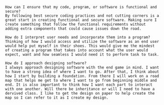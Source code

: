 
    How can I ensure that my code, program, or software is functional and secure?
    By following best secure coding practices and not cutting corners is a great start in creating functional and secure software. Making sure I create something that follow the functional requirements without adding extra components that could cause issues down the road. 
    
    How do I interpret user needs and incorporate them into a program?
    Thinking of how I would access and utilize the software as an end user would help put myself in their shoes. This would give me the mindest of creating a program that takes into account what the user would expect, want and how seamless I would need it to perform task to task.
    
    How do I approach designing software?
    I always approach designing software with the end game in mind. I want to have a strong idea of where I want to go. After that, I think about how I start by building a foundation. From there I will work on a road map that helps me get to where I want to go from beginning middle and end. It is also important to think how I want each part to interact with one another. Will there be inheritance or will I need to have a dervived class. I like to get the design on paper to help create the map so I can refer to it as I create my design. 
